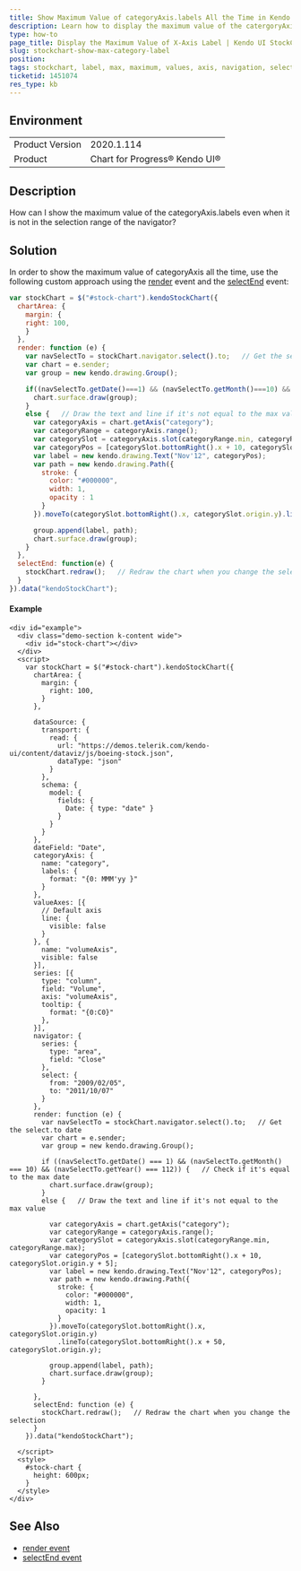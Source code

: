 ```yaml
---
title: Show Maximum Value of categoryAxis.labels All the Time in Kendo UI StockChart
description: Learn how to display the maximum value of the catergoryAxis.label in the Kendo UI StockChart even when it is not in the selected range
type: how-to
page_title: Display the Maximum Value of X-Axis Label | Kendo UI StockChart
slug: stockchart-show-max-category-label
position: 
tags: stockchart, label, max, maximum, values, axis, navigation, selection, range
ticketid: 1451074
res_type: kb
---
```


## Environment
<table>
	<tbody>
		<tr>
			<td>Product Version</td>
			<td>2020.1.114</td>
		</tr>
		<tr>
			<td>Product</td>
			<td>Chart for Progress® Kendo UI®</td>
		</tr>
	</tbody>
</table>


## Description
How can I show the maximum value of the categoryAxis.labels even when it is not in the selection range of the navigator?

## Solution
In order to show the maximum value of categoryAxis all the time, use the following custom approach using the [render](https://docs.telerik.com/kendo-ui/api/javascript/dataviz/ui/stock-chart/events/render) event and the [selectEnd](https://docs.telerik.com/kendo-ui/api/javascript/dataviz/ui/stock-chart/events/selectend) event:

```javascript
var stockChart = $("#stock-chart").kendoStockChart({
  chartArea: {
    margin: {
    right: 100,
    }
  },
  render: function (e) {
    var navSelectTo = stockChart.navigator.select().to;   // Get the select.to date
    var chart = e.sender;
    var group = new kendo.drawing.Group();

    if((navSelectTo.getDate()===1) && (navSelectTo.getMonth()===10) && (navSelectTo.getYear()===112)){   // Check if it's equal to the max date
      chart.surface.draw(group);
    }
    else {   // Draw the text and line if it's not equal to the max value
      var categoryAxis = chart.getAxis("category");
      var categoryRange = categoryAxis.range();
      var categorySlot = categoryAxis.slot(categoryRange.min, categoryRange.max);
      var categoryPos = [categorySlot.bottomRight().x + 10, categorySlot.origin.y+5];
      var label = new kendo.drawing.Text("Nov'12", categoryPos);
      var path = new kendo.drawing.Path({
        stroke: {
          color: "#000000",
          width: 1,
          opacity : 1
        }
      }).moveTo(categorySlot.bottomRight().x, categorySlot.origin.y).lineTo(categorySlot.bottomRight().x + 50, categorySlot.origin.y);

      group.append(label, path);
      chart.surface.draw(group);
    }
  },
  selectEnd: function(e) {
    stockChart.redraw();   // Redraw the chart when you change the selection
  }
}).data("kendoStockChart");
```
#### Example
```dojo
<div id="example">
  <div class="demo-section k-content wide">
    <div id="stock-chart"></div>
  </div>
  <script>
    var stockChart = $("#stock-chart").kendoStockChart({
      chartArea: {
        margin: {
          right: 100,
        }
      },

      dataSource: {
        transport: {
          read: {
            url: "https://demos.telerik.com/kendo-ui/content/dataviz/js/boeing-stock.json",
            dataType: "json"
          }
        },
        schema: {
          model: {
            fields: {
              Date: { type: "date" }
            }
          }
        }
      },
      dateField: "Date",
      categoryAxis: {
        name: "category",
        labels: {
          format: "{0: MMM'yy }"
        }
      },
      valueAxes: [{
        // Default axis
        line: {
          visible: false
        }
      }, {
        name: "volumeAxis",
        visible: false
      }],
      series: [{
        type: "column",
        field: "Volume",
        axis: "volumeAxis",
        tooltip: {
          format: "{0:C0}"
        },
      }],
      navigator: {
        series: {
          type: "area",
          field: "Close"
        },
        select: {
          from: "2009/02/05",
          to: "2011/10/07"
        }
      },
      render: function (e) {
        var navSelectTo = stockChart.navigator.select().to;   // Get the select.to date
        var chart = e.sender;
        var group = new kendo.drawing.Group();

        if ((navSelectTo.getDate() === 1) && (navSelectTo.getMonth() === 10) && (navSelectTo.getYear() === 112)) {   // Check if it's equal to the max date
          chart.surface.draw(group);
        }
        else {   // Draw the text and line if it's not equal to the max value

          var categoryAxis = chart.getAxis("category");
          var categoryRange = categoryAxis.range();
          var categorySlot = categoryAxis.slot(categoryRange.min, categoryRange.max);
          var categoryPos = [categorySlot.bottomRight().x + 10, categorySlot.origin.y + 5];
          var label = new kendo.drawing.Text("Nov'12", categoryPos);
          var path = new kendo.drawing.Path({
            stroke: {
              color: "#000000",
              width: 1,
              opacity: 1
            }
          }).moveTo(categorySlot.bottomRight().x, categorySlot.origin.y)
            .lineTo(categorySlot.bottomRight().x + 50, categorySlot.origin.y);

          group.append(label, path);
          chart.surface.draw(group);
        }

      },
      selectEnd: function (e) {
        stockChart.redraw();   // Redraw the chart when you change the selection
      }
    }).data("kendoStockChart");

  </script>
  <style>
    #stock-chart {
      height: 600px;
    }
  </style>
</div>
```


## See Also
- [render event](https://docs.telerik.com/kendo-ui/api/javascript/dataviz/ui/stock-chart/events/render)
- [selectEnd event](https://docs.telerik.com/kendo-ui/api/javascript/dataviz/ui/stock-chart/events/selectend)
